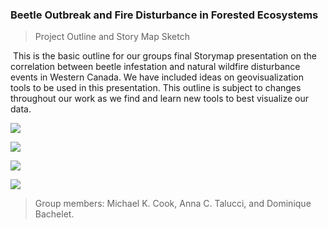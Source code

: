 ### Beetle Outbreak and Fire Disturbance in Forested Ecosystems 

> Project Outline and Story Map Sketch 

​	This is the basic outline for our groups final Storymap presentation on the correlation between beetle infestation and natural wildfire disturbance events in Western Canada. We have included ideas on geovisualization tools to be used in this presentation. This outline is subject to changes throughout our work as we find and learn new tools to best visualize our data. 

![](E:\DCIM\100HPAIO\SCAN0027.JPG)

![](E:\DCIM\100HPAIO\SCAN0028.JPG)

![](E:\DCIM\100HPAIO\SCAN0029.JPG)

![](E:\DCIM\100HPAIO\SCAN0030.JPG)

> Group members: Michael K. Cook, Anna C. Talucci, and Dominique Bachelet.